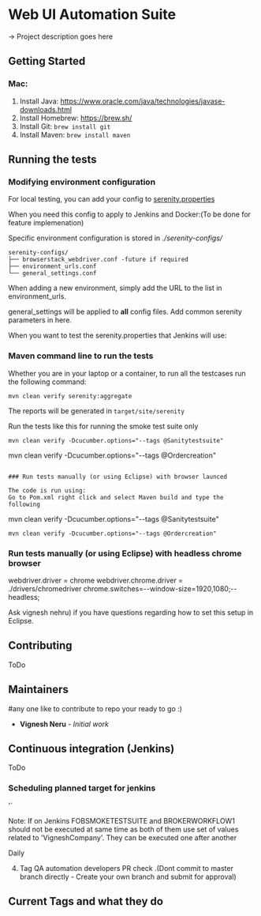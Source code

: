 # Web UI Automation Suite

-> Project description goes here

## Getting Started

### Mac:
1. Install Java: https://www.oracle.com/java/technologies/javase-downloads.html
2. Install Homebrew: https://brew.sh/
3. Install Git: `brew install git`
4. Install Maven: `brew install maven`

## Running the tests

### Modifying environment configuration

For local testing, you can add your config to [serenity.properties](serenity.properties)

When you need this config to apply to Jenkins and Docker:(To be done for feature implemenation)

Specific environment configuration is stored in *./serenity-configs/*
```
serenity-configs/
├── browserstack_webdriver.conf -future if required
├── environment_urls.conf
└── general_settings.conf
```
When adding a new environment, simply add the URL to the list in environment_urls.

general_settings will be applied to **all** config files. Add common serenity parameters in here.

When you want to test the serenity.properties that Jenkins will use:

### Maven command line to run the tests
Whether you are in your laptop or a container, to run all the testcases run the following command:

```
mvn clean verify serenity:aggregate
```

The reports will be generated in `target/site/serenity`

Run the tests like this for running the smoke test suite only 

```
mvn clean verify -Dcucumber.options="--tags @Sanitytestsuite"
```
mvn clean verify -Dcucumber.options="--tags @Ordercreation"
```

### Run tests manually (or using Eclipse) with browser launced

The code is run using:
Go to Pom.xml right click and select Maven build and type the following

```
mvn clean verify -Dcucumber.options="--tags @Sanitytestsuite"
```
mvn clean verify -Dcucumber.options="--tags @Ordercreation"
```

### Run tests manually (or using Eclipse) with headless chrome browser
webdriver.driver = chrome
webdriver.chrome.driver = ./drivers/chromedriver
chrome.switches=--window-size=1920,1080;--headless;

Ask vignesh nehru) if you have questions regarding how to set this setup in Eclipse.

## Contributing

ToDo

## Maintainers

#any one like to contribute to repo your ready to go :)

* **Vignesh Neru** - *Initial work* 

## Continuous integration (Jenkins)

ToDo

### Scheduling planned target for jenkins 

'`

Note:
If on Jenkins FOBSMOKETESTSUITE and BROKERWORKFLOW1 should not be executed at same time as both of them use set of values related to 'VigneshCompany'. 
They can be executed one after another 

Daily 

4. Tag QA automation developers PR check .(Dont commit to master branch directly - Create your own branch and submit for approval)


## Current Tags and what they do
